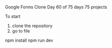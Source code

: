 Google Forms Clone
Day 60 of 75 days 75 projects

To start

1) clone the repository
2) go to file

npm install
npm run dev
